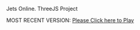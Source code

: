 Jets Online. ThreeJS Project

MOST RECENT VERSION: [Please Click here to Play](https://rawcdn.githack.com/alperenbutun/jets-online/ef3b29a/index.html)
